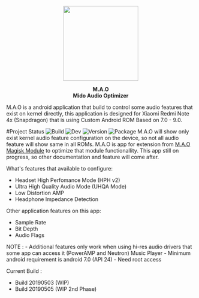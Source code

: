 <p align="center">
  <img width="200" height="200" src="https://raw.githubusercontent.com/Nicklas373/M.A.O/master/images/Logo.png"><br>
</p>

<p align="center">
  <b>M.A.O</b><br>
  <b>Mido Audio Optimizer</b><br>
</p>

M.A.O is a android application that build to control some audio features that exist on kernel directly, this application is designed for Xiaomi Redmi Note 4x (Snapdragon) that is using Custom Android ROM Based on 7.0 - 9.0. 

#Project Status
![Build](https://img.shields.io/badge/Build%20Status-On%20Progress-yellow.svg) ![Dev](https://img.shields.io/badge/Development%20Phase-W.I.P-yellow.svg) ![Version](https://img.shields.io/badge/Latest%20Version-2nd%20Phase-yellow.svg) ![Package](https://img.shields.io/badge/Package-Android%20App-blue.svg)
M.A.O will show only exist kernel audio feature configuration on the device, so not all audio feature will show same in all ROMs. M.A.O is app for extension from [M.A.O Magisk Module](https://github.com/Nicklas373/Internal_DAC_Fixer/tree/Magisk) to optimize that module functionallity. This app still on progress, so other documentation and feature will come after.

What's features that available to configure:
- Headset High Perfomance Mode (HPH v2)
- Ultra High Quality Audio Mode (UHQA Mode)
- Low Distortion AMP
- Headphone Impedance Detection

Other application features on this app:
- Sample Rate
- Bit Depth
- Audio Flags

NOTE : - Additional features only work when using hi-res audio drivers that some app can access it (PowerAMP and Neutron) Music Player
	   - Minimum android requirement is android 7.0 (API 24)
	   - Need root access
       
Current Build :
- Build 20190503 (WIP)
- Build 20190505 (WIP 2nd Phase)